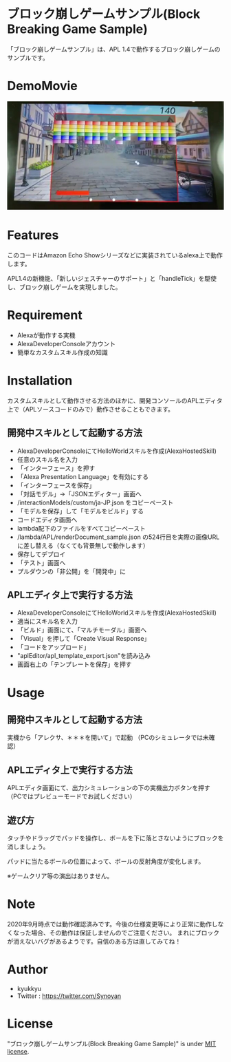# ブロック崩しゲームサンプル(Block Breaking Game Sample)

「ブロック崩しゲームサンプル」は、APL 1.4で動作するブロック崩しゲームのサンプルです。

# DemoMovie

[![DemoMovie](https://raw.githubusercontent.com/mokomoko-don/alexa-apl-block-breaking-game-sample/master/images/block_breaking.png)](https://www.youtube.com/watch?v=_vjMZPRAeG4)

# Features

このコードはAmazon Echo Showシリーズなどに実装されているalexa上で動作します。

APL1.4の新機能、「新しいジェスチャーのサポート」と「handleTick」を駆使し、ブロック崩しゲームを実現しました。

# Requirement

 * Alexaが動作する実機
 * AlexaDeveloperConsoleアカウント
 * 簡単なカスタムスキル作成の知識

# Installation

カスタムスキルとして動作させる方法のほかに、開発コンソールのAPLエディタ上で（APLソースコードのみで）動作させることもできます。

## 開発中スキルとして起動する方法

 * AlexaDeveloperConsoleにてHelloWorldスキルを作成(AlexaHostedSkill)
 * 任意のスキル名を入力
 * 「インターフェース」を押す
 * 「Alexa Presentation Language」を有効にする
 * 「インターフェースを保存」
 * 「対話モデル」→「JSONエディター」画面へ
 * /interactionModels/custom/ja-JP.json をコピーペースト
 * 「モデルを保存」して「モデルをビルド」する
 * コードエディタ画面へ
 * lambda配下のファイルをすべてコピーペースト
 * /lambda/APL/renderDocument_sample.json の524行目を実際の画像URLに差し替える（なくても背景無しで動作します）
 * 保存してデプロイ
 * 「テスト」画面へ
 * プルダウンの「非公開」を「開発中」に

## APLエディタ上で実行する方法

 * AlexaDeveloperConsoleにてHelloWorldスキルを作成(AlexaHostedSkill)
 * 適当にスキル名を入力
 * 「ビルド」画面にて、「マルチモーダル」画面へ
 * 「Visual」を押して「Create Visual Response」
 * 「コードをアップロード」
 * "aplEditor/apl_template_export.json"を読み込み
 * 画面右上の「テンプレートを保存」を押す

# Usage

## 開発中スキルとして起動する方法

実機から「アレクサ、＊＊＊を開いて」で起動
（PCのシミュレータでは未確認）

## APLエディタ上で実行する方法

APLエディタ画面にて、出力シミュレーションの下の実機出力ボタンを押す
（PCではプレビューモードでお試しください）

## 遊び方

タッチやドラッグでパッドを操作し、ボールを下に落とさないようにブロックを消しましょう。

パッドに当たるボールの位置によって、ボールの反射角度が変化します。

※ゲームクリア等の演出はありません。

# Note
2020年9月時点では動作確認済みです。今後の仕様変更等により正常に動作しなくなった場合、その動作は保証しませんのでご注意ください。
まれにブロックが消えないバグがあるようです。自信のある方は直してみてね！

# Author

* kyukkyu
* Twitter : https://twitter.com/Synoyan

# License

"ブロック崩しゲームサンプル(Block Breaking Game Sample)" is under [MIT license](https://en.wikipedia.org/wiki/MIT_License).

